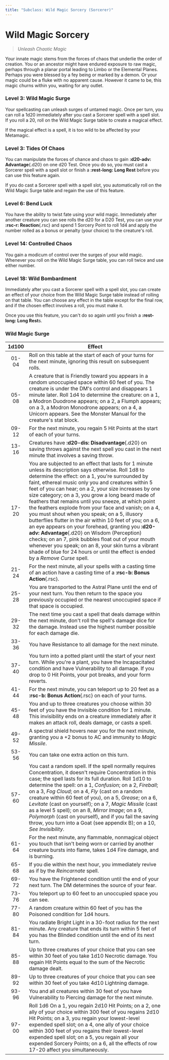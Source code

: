 ```yaml
---
title: "Subclass: Wild Magic Sorcery (Sorcerer)"
---
```


<p style="display:none">
Unleash Chaotic Magic
</p>

# Wild Magic Sorcery

> *Unleash Chaotic Magic*

Your innate magic stems from the forces of chaos that underlie the order of creation. You or an ancestor might have endured exposure to raw magic, perhaps through a planar portal leading to Limbo or the Elemental Planes. Perhaps you were blessed by a fey being or marked by a demon. Or your magic could be a fluke with no apparent cause. However it came to be, this magic churns within you, waiting for any outlet.

### Level 3: Wild Magic Surge

Your spellcasting can unleash surges of untamed magic. Once per turn, you can roll a 1d20 immediately after you cast a Sorcerer spell with a spell slot. If you roll a 20, roll on the Wild Magic Surge table to create a magical effect.

If the magical effect is a spell, it is too wild to be affected by your Metamagic.

### Level 3: Tides Of Chaos

You can manipulate the forces of chance and chaos to gain **:d20-adv: Advantage**{.d20} on one d20 Test. Once you do so, you must cast a Sorcerer spell with a spell slot or finish a **:rest-long: Long Rest** before you can use this feature again.

If you do cast a Sorcerer spell with a spell slot, you automatically roll on the Wild Magic Surge table and regain the use of this feature.

### Level 6: Bend Luck

You have the ability to twist fate using your wild magic. Immediately after another creature you can see rolls the d20 for a D20 Test, you can use your **:rsc-r: Reaction**{.rsc} and spend 1 Sorcery Point to roll 1d4 and apply the number rolled as a bonus or penalty (your choice) to the creature's roll.
 
### Level 14: Controlled Chaos

You gain a modicum of control over the surges of your wild magic. Whenever you roll on the Wild Magic Surge table, you can roll twice and use either number.

### Level 18: Wild Bombardment

Immediately after you cast a Sorcerer spell with a spell slot, you can create an effect of your choice from the Wild Magic Surge table instead of rolling on that table. You can choose any effect in the table except for the final row, and if the chosen effect involves a roll, you must make it.

Once you use this feature, you can't do so again until you finish a **:rest-long: Long Rest**s.

### Wild Magic Surge

| 1d100 | Effect |
|:-:|---|
| 01-04 | Roll on this table at the start of each of your turns for the next minute, ignoring this result on subsequent rolls. |
| 05-08 | A creature that is Friendly toward you appears in a random unoccupied space within 60 feet of you. The creature is under the DM's control and disappears 1 minute later. Roll 1d4 to determine the creature: on a 1, a Modron Duodrone appears; on a 2, a Flumph appears; on a 3, a Modron Monodrone appears; on a 4, a Unicorn appears. See the Monster Manual for the creature's stat block. |
| 09-12 | For the next minute, you regain 5 Hit Points at the start of each of your turns. |
| 13-16 | Creatures have **:d20-dis: Disadvantage**{.d20} on saving throws against the next spell you cast in the next minute that involves a saving throw. |
| 17-20 | You are subjected to an effect that lasts for 1 minute unless its description says otherwise. Roll 1d8 to determine the effect: on a 1, you're surrounded by faint, ethereal music only you and creatures within 5 feet of you can hear; on a 2, your size increases by one size category; on a 3, you grow a long beard made of feathers that remains until you sneeze, at which point the feathers explode from your face and vanish; on a 4, you must shout when you speak; on a 5, illusory butterflies flutter in the air within 10 feet of you; on a 6, an eye appears on your forehead, granting you **:d20-adv: Advantage**{.d20} on Wisdom (Perception) checks; on an 7, pink bubbles float out of your mouth whenever you speak; on an 8, your skin turns a vibrant shade of blue for 24 hours or until the effect is ended by a *Remove Curse* spell. |
| 21-24 | For the next minute, all your spells with a casting time of an action have a casting time of a  **:rsc-b: Bonus Action**{.rsc}. |
| 25-28 | You are transported to the Astral Plane until the end of your next turn. You then return to the space you previously occupied or the nearest unoccupied space if that space is occupied. |
| 29-32 | The next time you cast a spell that deals damage within the next minute, don't roll the spell's damage dice for the damage. Instead use the highest number possible for each damage die. |
| 33-36 | You have Resistance to all damage for the next minute. |
| 37-40 | You turn into a potted plant until the start of your next turn. While you're a plant, you have the Incapacitated condition and have Vulnerability to all damage. If you drop to 0 Hit Points, your pot breaks, and your form reverts. |
| 41-44 | For the next minute, you can teleport up to 20 feet as a **:rsc-b: Bonus Action**{.rsc} on each of your turns. |
| 45-48 | You and up to three creatures you choose within 30 feet of you have the Invisible condition for 1 minute. This invisibility ends on a creature immediately after it makes an attack roll, deals damage, or casts a spell. |
| 49-52 | A spectral shield hovers near you for the next minute, granting you a +2 bonus to AC and immunity to *Magic Missile*. |
| 53-56 | You can take one extra action on this turn. |
| 57-60 | You cast a random spell. If the spell normally requires Concentration, it doesn't require Concentration in this case; the spell lasts for its full duration. Roll 1d10 to determine the spell: on a 1, *Confusion*; on a 2, *Fireball*; on a 3, *Fog Cloud*; on a 4, *Fly* (cast on a random creature within 60 feet of you), on a 5, *Grease*; on a 6, *Levitate* (cast on yourself); on a 7, *Magic Missile* (cast as a level 5 spell); on an 8, *Mirror Image*; on a 9, *Polymorph* (cast on yourself), and if you fail the saving throw, you turn into a Goat (see appendix B); on a 10, *See Invisibility*. |
| 61-64 | For the next minute, any flammable, nonmagical object you touch that isn't being worn or carried by another creature bursts into flame, takes 1d4 Fire damage, and is burning. |
| 65-68 | If you die within the next hour, you immediately revive as if by the *Reincarnate* spell. |
| 69-72 | You have the Frightened condition until the end of your next turn. The DM determines the source of your fear. |
| 73-76 | You teleport up to 60 feet to an unoccupied space you can see. |
| 77-80 | A random creature within 60 feet of you has the Poisoned condition for 1d4 hours. |
| 81-84 | You radiate Bright Light in a 30-foot radius for the next minute. Any creature that ends its turn within 5 feet of you has the Blinded condition until the end of its next turn. |
| 85-88 | Up to three creatures of your choice that you can see within 30 feet of you take 1d10 Necrotic damage. You regain Hit Points equal to the sum of the Necrotic damage dealt. |
| 89-92 | Up to three creatures of your choice that you can see within 30 feet of you take 4d10 Lightning damage. |
| 93-96 | You and all creatures within 30 feet of you have Vulnerability to Piercing damage for the next minute. |
| 97-00 | Roll 1d6 On a 1, you regain 2d10 Hit Points; on a 2, one ally of your choice within 300 feet of you regains 2d10 Hit Points; on a 3, you regain your lowest-level expended spell slot; on a 4, one ally of your choice within 300 feet of you regains their lowest-level expended spell slot; on a 5, you regain all your expended Sorcery Points; on a 6, all the effects of row 17-20 affect you simultaneously. |


